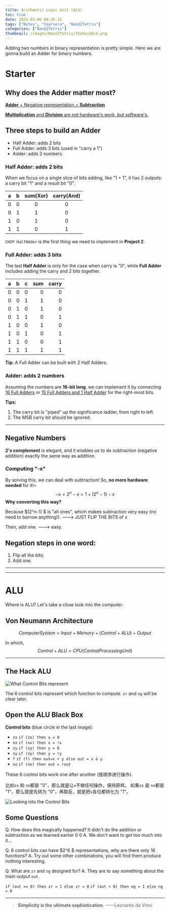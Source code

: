 ```yaml
---
title: Arithmetic Logic Unit (ALU)
toc: true
date: 2021-02-06 09:26:15
tags: ["Notes", "Coursera", "Nand2Tetris"]
categories: ["Nand2Tetris"]
thumbnail: /images/Nand2Tetris/theHackALU.png
---
```


Adding two numbers in binary representation is pretty simple. Here we are gonna build an Adder for binary numbers.

# Starter

## Why does the Adder matter most?

**<u>Adder** + Negative representation = **Subtraction**</u>

<u>**Multiplication** and **Division** are not hardware's work, but software's.</u>

## Three steps to build an Adder

* Half Adder: adds 2 bits
* Full Adder: adds 3 bits (used in "carry a 1")
* Adder: adds 2 numbers

### Half Adder: adds 2 bits

When we focus on a single slice of bits adding, like "1 + 1", it has 2 outputs: a carry bit "1" and a result bit "0".

| a    | b    | sum(Xor) | carry(And) |
| ---- | ---- | :------: | :--------: |
| 0    | 0    | 0        | 0          |
| 0    | 1    | 1        | 0          |
| 1    | 0    | 1        | 0          |
| 1    | 1    | 0        | 1          |




`CHIP HalfAdder` is the first thing we need to implement in **Project 2**.

### Full Adder: adds 3 bits 

The last **Half Adder** is only for the case when carry is "0", while **Full Adder** includes adding the carry and 2 bits together.


| a    | b    | c    | sum  | carry |
| ---- | ---- | ---- | ---: | ----: |
| 0    | 0    | 0    |  0   |   0   |
| 0    | 0    | 1    |  1   |   0   |
| 0    | 1    | 0    |  1   |   0   |
| 0    | 1    | 1    |  0   |   1   |
| 1    | 0    | 0    |  1   |   0   |
| 1    | 0    | 1    |  0   |   1   |
| 1    | 1    | 0    |  0   |   1   |
| 1    | 1    | 1    |  1   |   1   |

**Tip:** A Full Adder can be built with 2 Half Adders.

### Adder: adds 2 numbers

Assuming the numbers are **16-bit long**, we can implement it by connecting <u>16 Full Adders</u> or <u>15 Full Adders and 1 Half Adder</u> for the right-most bits.

**Tips:**

1. The carry bit is "piped" up the significance ladder, from right to left.
2. The MSB carry bit should be ignored.


---



## Negative Numbers

**2's complement** is elegant, and it enables us to do subtraction (negative addition) exactly the same way as addition.

### Computing "-x"

By solving this, we can deal with subtraction! So, **no more hardware needed** for it!~
$$
-x = 2^n-x = 1 + (2^n - 1) - x
$$
**Why converting this way?**

Because $(2^n-1) $ is "all ones", which makes subtraction very easy (no need to borrow anything!). ---> JUST FLIP THE BITS of $x$

Then, add one. ---> easy.

## Negation steps in one word:

1. Flip all the bits;
2. Add one.

---

---

# ALU

Where is ALU? Let's take a close look into the computer:



## Von Neumann Architecture

$$
Computer System = Input + Memory + (Control + ALU) + Output
$$

In which, 
$$
Control + ALU = CPU (Central Processing Unit)
$$

---

## The Hack ALU

![What Control Bits represent](/images/Nand2Tetris/theHackALU.png)

The 6 control bits represent which function to compute. `zr` and `ng` will be clear later.

## Open the ALU Black Box

**Control bits** (blue circle in the last image):

* `zx`	`if (zx) then x = 0`
* `nx`	`if (nx) then x = !x`
* `zy`	`if (zy) then y = 0`
* `ny`	`if (zy) then y = !y`
* `f`	`if (f) then out=x + y else out = x & y`
* `no`	`if (no) then out = !out`

These 6 control bits work one after another (按顺序进行操作).

比如`zx` 和 `nx`都是 "0"，那么就是让`x`不做任何操作，保持原样。
如果`zx` 是 `nx`都是 "1"，那么就是先转为 "0"，再取反，就是把`x`各位都转化为 "1"。

![Looking into the Control Bits](/images/Nand2Tetris/theHackALUWhy.png)



## Some Questions

Q. How does this magically happened? It didn't do the addition or subtraction as we learned earlier 0 0
A. We don't want to get too much into it...


Q. 6 control bits can have $2^6 $ representations, why are there only 16 functions?
A. Try out some other combinations, you will find them produce nothing interesting.


Q. What are `zr` and `ng` designed for?
A. They are to say something about the main output `out`.

`if (out == 0) then zr = 1 else zr = 0`
`if (out < 0) then ng = 1 else ng = 0`

---



> **Simplicity is the ultimate sophistication.** ——Leonardo da Vinci

